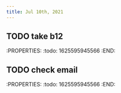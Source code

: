 ```yaml
---
title: Jul 10th, 2021
---
```


## TODO take b12
:PROPERTIES:
:todo: 1625595945566
:END:
## TODO check email
:PROPERTIES:
:todo: 1625595945566
:END:
